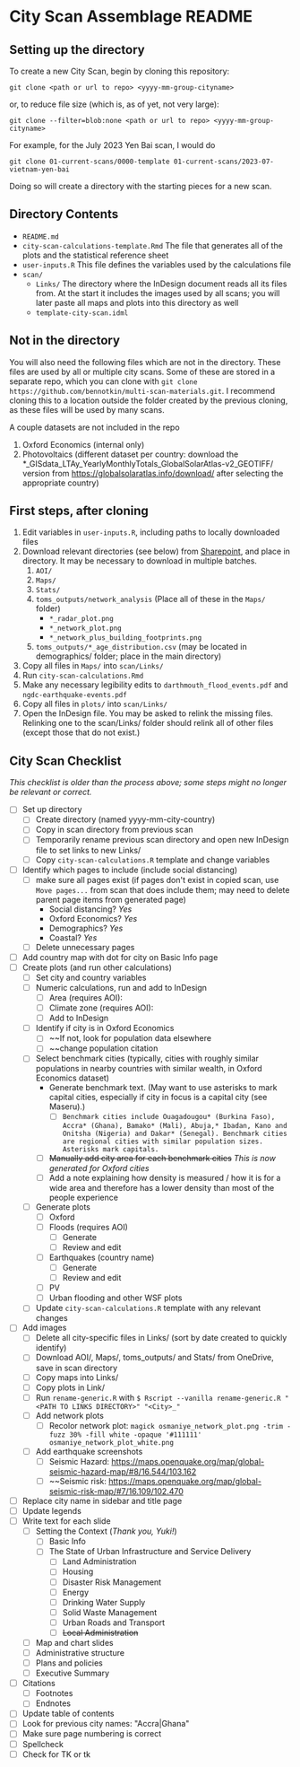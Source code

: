 # City Scan Assemblage README

## Setting up the directory

To create a new City Scan, begin by cloning this repository:

```
git clone <path or url to repo> <yyyy-mm-group-cityname>
```

or, to reduce file size (which is, as of yet, not very large):

```
git clone --filter=blob:none <path or url to repo> <yyyy-mm-group-cityname>
```

For example, for the July 2023 Yen Bai scan, I would do

```
git clone 01-current-scans/0000-template 01-current-scans/2023-07-vietnam-yen-bai
```

Doing so will create a directory with the starting pieces for a new scan.

## Directory Contents

- `README.md`
- `city-scan-calculations-template.Rmd` The file that generates all of the plots and the statistical reference sheet
- `user-inputs.R` This file defines the variables used by the calculations file
- `scan/`
  - `Links/` The directory where the InDesign document reads all its files from. At the start it includes the images used by all scans; you will later paste all maps and plots into this directory as well
  - `template-city-scan.idml`

## Not in the directory
You will also need the following files which are not in the directory. These files are used by all or multiple city scans. Some of these are stored in a separate repo, which you can clone with `git clone https://github.com/bennotkin/multi-scan-materials.git`. I recommend cloning this to a location outside the folder created by the previous cloning, as these files will be used by many scans.

A couple datasets are not included in the repo

1. Oxford Economics (internal only)
2. Photovoltaics (different dataset per country: download the *_GISdata_LTAy_YearlyMonthlyTotals_GlobalSolarAtlas-v2_GEOTIFF/ version from https://globalsolaratlas.info/download/ after selecting the appropriate country)

## First steps, after cloning
1. Edit variables in `user-inputs.R`, including paths to locally downloaded files
2. Download relevant directories (see below) from [Sharepoint](https://worldbankgroup-my.sharepoint.com/:f:/r/personal/tgertin_worldbank_org/Documents/city_scan2?csf=1&web=1&e=E28Xaz), and place in directory. It may be necessary to download in multiple batches.
   1. `AOI/`
   2. `Maps/`
   3. `Stats/`
   4. `toms_outputs/network_analysis` (Place all of these in the `Maps/` folder)
      - `*_radar_plot.png`
      - `*_network_plot.png`
      - `*_network_plus_building_footprints.png`
   5. `toms_outputs/*_age_distribution.csv` (may be located in demographics/ folder; place in the main directory)
3. Copy all files in `Maps/` into `scan/Links/`
4. Run `city-scan-calculations.Rmd`
5. Make any necessary legibility edits to `darthmouth_flood_events.pdf` and `ngdc-earthquake-events.pdf`
6. Copy all files in `plots/` into `scan/Links/`
7. Open the InDesign file. You may be asked to relink the missing files. Relinking one to the scan/Links/ folder should relink all of other files (except those that do not exist.)

## City Scan Checklist
*This checklist is older than the process above; some steps might no longer be relevant or correct.*
- [ ] Set up directory
	- [ ] Create directory (named yyyy-mm-city-country)
	- [ ] Copy in scan directory from previous scan
	- [ ] Temporarily rename previous scan directory and open new InDesign file to set links to new Links/ 
	- [ ] Copy `city-scan-calculations.R` template and change variables
- [ ] Identify which pages to include (include social distancing)
	- [ ] make sure all pages exist (if pages don't exist in copied scan, use `Move pages...` from scan that does include them; may need to delete parent page items from generated page)
		- Social distancing? *Yes*
		- Oxford Economics? *Yes*
		- Demographics? *Yes*
		- Coastal? *Yes*
	- [ ] Delete unnecessary pages
- [ ] Add country map with dot for city on Basic Info page
- [ ] Create plots (and run other calculations)
	- [ ] Set city and country variables
	- [ ] Numeric calculations, run and add to InDesign
		- [ ] Area (requires AOI):
		- [ ] Climate zone (requires AOI):
		- [ ] Add to InDesign
	- [ ] Identify if city is in Oxford Economics
		- [ ] ~~If not, look for population data elsewhere
		- [ ] ~~change population citation
	- [ ] Select benchmark cities (typically, cities with roughly similar populations in nearby countries with similar wealth, in Oxford Economics dataset)
		- Generate benchmark text. (May want to use asterisks to mark capital cities, especially if city in focus is a capital city (see Maseru).)
			- [ ] `Benchmark cities include Ouagadougou* (Burkina Faso), Accra* (Ghana), Bamako* (Mali), Abuja,* Ibadan, Kano and Onitsha (Nigeria) and Dakar* (Senegal). Benchmark cities are regional cities with similar population sizes. Asterisks mark capitals.`
		- [ ] ~~Manually add city area for each benchmark cities~~ *This is now generated for Oxford cities*
		- [ ] Add a note explaining how density is measured / how it is for a wide area and therefore has a lower density than most of the people experience
	- [ ] Generate plots
		- [ ] Oxford
		- [ ] Floods (requires AOI)
			- [ ] Generate
			- [ ] Review and edit
		- [ ] Earthquakes (country name)
			- [ ] Generate
			- [ ] Review and edit
		- [ ] PV
		- [ ] Urban flooding and other WSF plots
	- [ ] Update `city-scan-calculations.R` template with any relevant changes
- [ ] Add images
	- [ ] Delete all city-specific files in Links/ (sort by date created to quickly identify)
	- [ ] Download AOI/, Maps/, toms_outputs/ and Stats/ from OneDrive, save in scan directory
	- [ ] Copy maps into Links/
	- [ ] Copy plots in Link/
	- [ ] Run `rename-generic.R` with `$ Rscript --vanilla rename-generic.R "<PATH TO LINKS DIRECTORY>" "<City>_"`
	- [ ] Add network plots
		- [ ] Recolor network plot: `magick osmaniye_network_plot.png -trim -fuzz 30% -fill white -opaque '#111111' osmaniye_network_plot_white.png`
	- [ ] Add earthquake screenshots
		- [ ] Seismic Hazard: https://maps.openquake.org/map/global-seismic-hazard-map/#8/16.544/103.162
		- [ ] ~~Seismic risk: https://maps.openquake.org/map/global-seismic-risk-map/#7/16.109/102.470
- [ ] Replace city name in sidebar and title page
- [ ] Update legends
- [ ] Write text for each slide
	- [ ] Setting the Context (*Thank you, Yuki!*)
		- [ ] Basic Info
		- [ ] The State of Urban Infrastructure and Service Delivery
			- [ ] Land Administration
			- [ ] Housing
			- [ ] Disaster Risk Management
			- [ ] Energy
			- [ ] Drinking Water Supply
			- [ ] Solid Waste Management
			- [ ] Urban Roads and Transport
			- [ ] ~~Local Administration~~
	- [ ] Map and chart slides
	- [ ] Administrative structure
	- [ ] Plans and policies
	- [ ] Executive Summary
- [ ] Citations
	- [ ] Footnotes
	- [ ] Endnotes
- [ ] Update table of contents
- [ ] Look for previous city names: "Accra|Ghana"
- [ ] Make sure page numbering is correct 
- [ ] Spellcheck
- [ ] Check for TK or tk
